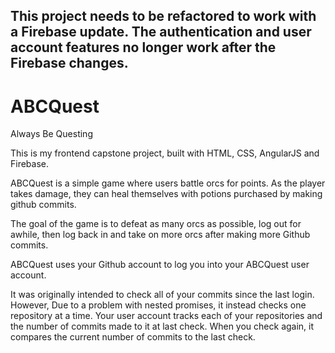 ## This project needs to be refactored to work with a Firebase update. The authentication and user account features no longer work after the Firebase changes.

# ABCQuest
Always Be Questing

This is my frontend capstone project, built with HTML, CSS, AngularJS and Firebase.  

ABCQuest is a simple game where users battle orcs for points. As the player takes damage, they can heal themselves with potions purchased by making github commits.  

The goal of the game is to defeat as many orcs as possible, log out for awhile, then log back in and take on more orcs after making more Github commits.  

ABCQuest uses your Github account to log you into your ABCQuest user account. 

It was originally intended to check all of your commits since the last login. However, Due to a problem with nested promises, it instead checks one repository at a time. Your user account tracks each of your repositories and the number of commits made to it at last check. When you check again, it compares the current number of commits to the last check.
